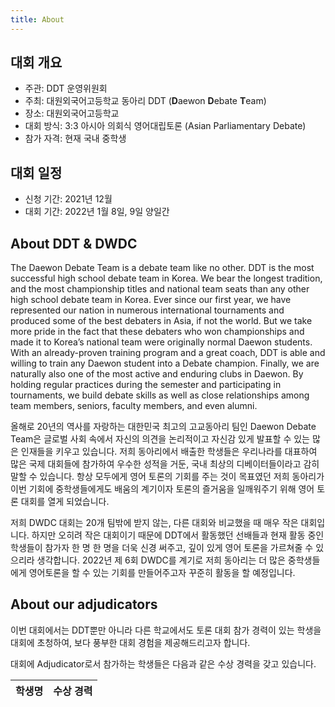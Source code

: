 ```yaml
---
title: About
---
```


## 대회 개요

 * 주관: DDT 운영위원회
 * 주최: 대원외국어고등학교 동아리 DDT (**D**aewon **D**ebate **T**eam)
 * 장소: 대원외국어고등학교
 * 대회 방식: 3:3 아시아 의회식 영어대립토론 (Asian Parliamentary Debate)
 * 참가 자격: 현재 국내 중학생

## 대회 일정

 * 신청 기간: 2021년 12월
 * 대회 기간: 2022년 1월 8일, 9일 양일간

## About DDT & DWDC

The Daewon Debate Team is a debate team like no other. DDT is the most successful high school debate team in Korea. We bear the longest tradition, and the most championship titles and national team seats than any other high school debate team in Korea. Ever since our first year, we have represented our nation in numerous international tournaments and produced some of the best debaters in Asia, if not the world. But we take more pride in the fact that these debaters who won championships and made it to Korea’s national team were originally normal Daewon students. With an already-proven training program and a great coach, DDT is able and willing to train any Daewon student into a Debate champion. Finally, we are naturally also one of the most active and enduring clubs in Daewon. By holding regular practices during the semester and participating in tournaments, we build debate skills as well as close relationships among team members, seniors, faculty members, and even alumni.

올해로 20년의 역사를 자랑하는 대한민국 최고의 고교동아리 팀인 Daewon Debate Team은 글로벌 사회 속에서 자신의 의견을 논리적이고 자신감 있게 발표할 수 있는 많은 인재들을 키우고 있습니다. 저희 동아리에서 배출한 학생들은 우리나라를 대표하여 많은 국제 대회들에 참가하여 우수한 성적을 거둔, 국내 최상의 디베이터들이라고 감히 말할 수 있습니다. 항상 모두에게 영어 토론의 기회를 주는 것이 목표였던 저희 동아리가 이번 기회에 중학생들에게도 배움의 계기이자 토론의 즐거움을 일깨워주기 위해 영어 토론 대회를 열게 되었습니다.

저희 DWDC 대회는 20개 팀밖에 받지 않는, 다른 대회와 비교했을 때 매우 작은 대회입니다. 하지만 오히려 작은 대회이기 때문에 DDT에서 활동했던 선배들과 현재 활동 중인 학생들이 참가자 한 명 한 명을 더욱 신경 써주고, 깊이 있게 영어 토론을 가르쳐줄 수 있으리라 생각합니다. 2022년 제 6회 DWDC를 계기로 저희 동아리는 더 많은 중학생들에게 영어토론을 할 수 있는 기회를 만들어주고자 꾸준히 활동을 할 예정입니다.

## About our adjudicators

이번 대회에서는 DDT뿐만 아니라 다른 학교에서도 토론 대회 참가 경력이 있는 학생을 대회에 초청하여, 보다 풍부한 대회 경험을 제공해드리고자 합니다.

대회에 Adjudicator로서 참가하는 학생들은 다음과 같은 수상 경력을 갖고 있습니다.

|학생명|수상 경력|
|---|---|
